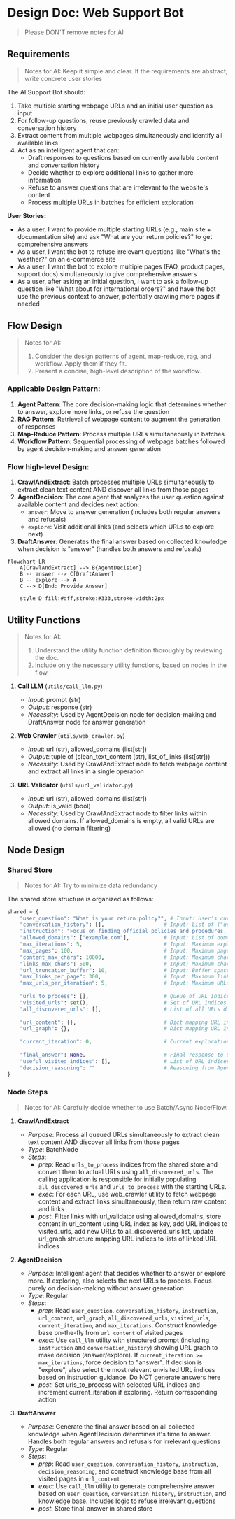 # Design Doc: Web Support Bot

> Please DON'T remove notes for AI

## Requirements

> Notes for AI: Keep it simple and clear.
> If the requirements are abstract, write concrete user stories

The AI Support Bot should:

1. Take multiple starting webpage URLs and an initial user question as input
2. For follow-up questions, reuse previously crawled data and conversation history
3. Extract content from multiple webpages simultaneously and identify all available links
4. Act as an intelligent agent that can:
   - Draft responses to questions based on currently available content and conversation history
   - Decide whether to explore additional links to gather more information
   - Refuse to answer questions that are irrelevant to the website's content
   - Process multiple URLs in batches for efficient exploration

**User Stories:**
- As a user, I want to provide multiple starting URLs (e.g., main site + documentation site) and ask "What are your return policies?" to get comprehensive answers
- As a user, I want the bot to refuse irrelevant questions like "What's the weather?" on an e-commerce site
- As a user, I want the bot to explore multiple pages (FAQ, product pages, support docs) simultaneously to give comprehensive answers
- As a user, after asking an initial question, I want to ask a follow-up question like "What about for international orders?" and have the bot use the previous context to answer, potentially crawling more pages if needed

## Flow Design

> Notes for AI:
> 1. Consider the design patterns of agent, map-reduce, rag, and workflow. Apply them if they fit.
> 2. Present a concise, high-level description of the workflow.

### Applicable Design Pattern:

1. **Agent Pattern**: The core decision-making logic that determines whether to answer, explore more links, or refuse the question
2. **RAG Pattern**: Retrieval of webpage content to augment the generation of responses
3. **Map-Reduce Pattern**: Process multiple URLs simultaneously in batches
4. **Workflow Pattern**: Sequential processing of webpage batches followed by agent decision-making and answer generation

### Flow high-level Design:

1. **CrawlAndExtract**: Batch processes multiple URLs simultaneously to extract clean text content AND discover all links from those pages
2. **AgentDecision**: The core agent that analyzes the user question against available content and decides next action:
   - `answer`: Move to answer generation (includes both regular answers and refusals)
   - `explore`: Visit additional links (and selects which URLs to explore next)
3. **DraftAnswer**: Generates the final answer based on collected knowledge when decision is "answer" (handles both answers and refusals)

```mermaid
flowchart LR
    A[CrawlAndExtract] --> B{AgentDecision}
    B -- answer --> C[DraftAnswer]
    B -- explore --> A
    C --> D[End: Provide Answer]
    
    style D fill:#dff,stroke:#333,stroke-width:2px
```

## Utility Functions

> Notes for AI:
> 1. Understand the utility function definition thoroughly by reviewing the doc.
> 2. Include only the necessary utility functions, based on nodes in the flow.

1. **Call LLM** (`utils/call_llm.py`)
   - *Input*: prompt (str)
   - *Output*: response (str)
   - *Necessity*: Used by AgentDecision node for decision-making and DraftAnswer node for answer generation

2. **Web Crawler** (`utils/web_crawler.py`)
   - *Input*: url (str), allowed_domains (list[str])
   - *Output*: tuple of (clean_text_content (str), list_of_links (list[str]))
   - *Necessity*: Used by CrawlAndExtract node to fetch webpage content and extract all links in a single operation

3. **URL Validator** (`utils/url_validator.py`)
   - *Input*: url (str), allowed_domains (list[str])
   - *Output*: is_valid (bool)
   - *Necessity*: Used by CrawlAndExtract node to filter links within allowed domains. If allowed_domains is empty, all valid URLs are allowed (no domain filtering)

## Node Design

### Shared Store

> Notes for AI: Try to minimize data redundancy

The shared store structure is organized as follows:

```python
shared = {
    "user_question": "What is your return policy?", # Input: User's current question
    "conversation_history": [],                   # Input: List of {"user": "question", "bot": "answer"}
    "instruction": "Focus on finding official policies and procedures. Prioritize FAQ and help pages.", # Input: Instructions for how to answer and crawl
    "allowed_domains": ["example.com"],           # Input: List of domains allowed for exploration (e.g., ["example.com", "support.example.com"])
    "max_iterations": 5,                          # Input: Maximum exploration iterations before forced answer
    "max_pages": 100,                             # Input: Maximum pages to visit (default: 100)
    "content_max_chars": 10000,                   # Input: Maximum characters per page content (default: 10000)
    "links_max_chars": 500,                       # Input: Maximum characters per individual URL (default: 500)
    "url_truncation_buffer": 10,                  # Input: Buffer space for "..." in URL truncation (default: 10)
    "max_links_per_page": 300,                    # Input: Maximum links to store per page (default: 300)
    "max_urls_per_iteration": 5,                  # Input: Maximum URLs to explore per iteration (default: 5)
    
    "urls_to_process": [],                        # Queue of URL indices to process in next batch (references all_discovered_urls)
    "visited_urls": set(),                        # Set of URL indices that have been visited
    "all_discovered_urls": [],                    # List of all URLs discovered (indexed by position)
    
    "url_content": {},                            # Dict mapping URL index to extracted content
    "url_graph": {},                              # Dict mapping URL index to list of linked URL indices
    
    "current_iteration": 0,                       # Current exploration iteration (reset for each new question)
    
    "final_answer": None,                         # Final response to user (includes refusal reasons if applicable)
    "useful_visited_indices": [],                 # List of URL indices that were most useful for answering (set by AgentDecision)
    "decision_reasoning": ""                      # Reasoning from AgentDecision passed to DraftAnswer
}
```

### Node Steps

> Notes for AI: Carefully decide whether to use Batch/Async Node/Flow.

1. **CrawlAndExtract**
   - *Purpose*: Process all queued URLs simultaneously to extract clean text content AND discover all links from those pages
   - *Type*: BatchNode
   - *Steps*:
     - *prep*: Read `urls_to_process` indices from the shared store and convert them to actual URLs using `all_discovered_urls`. The calling application is responsible for initially populating `all_discovered_urls` and `urls_to_process` with the starting URLs.
     - *exec*: For each URL, use web_crawler utility to fetch webpage content and extract links simultaneously, then return raw content and links
     - *post*: Filter links with url_validator using allowed_domains, store content in url_content using URL index as key, add URL indices to visited_urls, add new URLs to all_discovered_urls list, update url_graph structure mapping URL indices to lists of linked URL indices

2. **AgentDecision**
   - *Purpose*: Intelligent agent that decides whether to answer or explore more. If exploring, also selects the next URLs to process. Focus purely on decision-making without answer generation
   - *Type*: Regular
   - *Steps*:
     - *prep*: Read `user_question`, `conversation_history`, `instruction`, `url_content`, `url_graph`, `all_discovered_urls`, `visited_urls`, `current_iteration`, and `max_iterations`. Construct knowledge base on-the-fly from `url_content` of visited pages
     - *exec*: Use `call_llm` utility with structured prompt (including `instruction` and `conversation_history`) showing URL graph to make decision (answer/explore). If `current_iteration >= max_iterations`, force decision to "answer". If decision is "explore", also select the most relevant unvisited URL indices based on instruction guidance. Do NOT generate answers here
     - *post*: Set urls_to_process with selected URL indices and increment current_iteration if exploring. Return corresponding action

3. **DraftAnswer**
   - *Purpose*: Generate the final answer based on all collected knowledge when AgentDecision determines it's time to answer. Handles both regular answers and refusals for irrelevant questions
   - *Type*: Regular
   - *Steps*:
     - *prep*: Read `user_question`, `conversation_history`, `instruction`, `decision_reasoning`, and construct knowledge base from all visited pages in `url_content`
     - *exec*: Use `call_llm` utility to generate comprehensive answer based on `user_question`, `conversation_history`, `instruction`, and knowledge base. Includes logic to refuse irrelevant questions
     - *post*: Store final_answer in shared store

